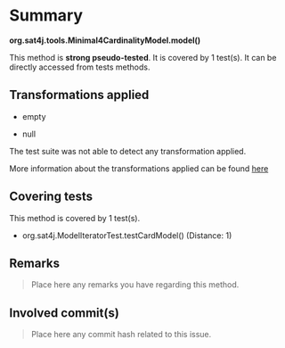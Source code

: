 # Summary
**org.sat4j.tools.Minimal4CardinalityModel.model()**

This method is **strong pseudo-tested**.
It is covered by 1 test(s). It can be directly accessed from tests methods.


## Transformations applied

- empty

- null


The test suite was not able to detect any transformation applied.

More information about the transformations applied can be found [here](https://github.com/STAMP-project/pitest-descartes)

## Covering tests
This method is covered by 1 test(s).
* org.sat4j.ModelIteratorTest.testCardModel() (Distance: 1)


## Remarks
> Place here any remarks you have regarding this method.

## Involved commit(s)

> Place here any commit hash related to this issue.
